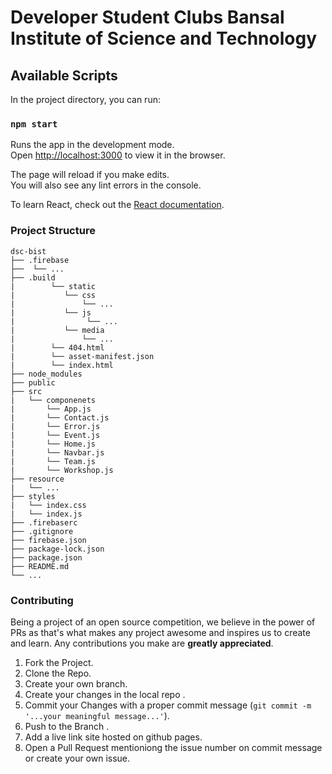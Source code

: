 # Developer Student Clubs Bansal Institute of Science and Technology

## Available Scripts

In the project directory, you can run:

### `npm start`

Runs the app in the development mode.\
Open [http://localhost:3000](http://localhost:3000) to view it in the browser.

The page will reload if you make edits.\
You will also see any lint errors in the console.

To learn React, check out the [React documentation](https://reactjs.org/).

### Project Structure

    dsc-bist
    ├── .firebase
    ├──  └── ...
    ├── .build
    |        └── static
    |           └── css
    |               └── ...
    |           └── js
    |                └── ...
    |           └── media
    |               └── ...
    |        └── 404.html
    |        └── asset-manifest.json
    |        └── index.html
    ├── node_modules
    ├── public
    ├── src
    |   └── componenets
    |       └── App.js
    |       └── Contact.js
    |       └── Error.js
    |       └── Event.js
    |       └── Home.js
    |       └── Navbar.js
    |       └── Team.js
    |       └── Workshop.js
    ├── resource
    |   └── ...
    ├── styles
    |   └── index.css
    |   └── index.js
    ├── .firebaserc
    ├── .gitignore
    ├── firebase.json
    ├── package-lock.json
    ├── package.json
    ├── README.md
    └── ...


### Contributing

Being a project of an open source competition, we believe in the power of PRs as that's what makes any project awesome and inspires us to create and learn. Any contributions you make are **greatly appreciated**.

1. Fork the Project.
2. Clone the Repo.
3. Create your own branch.
4. Create your changes in the local repo .
5. Commit your Changes with a proper commit message (`git commit -m '...your meaningful message...'`).
6. Push to the Branch .
7. Add a live link site hosted on github pages.
8. Open a Pull Request mentioniong the issue number on commit message or create your own issue.
